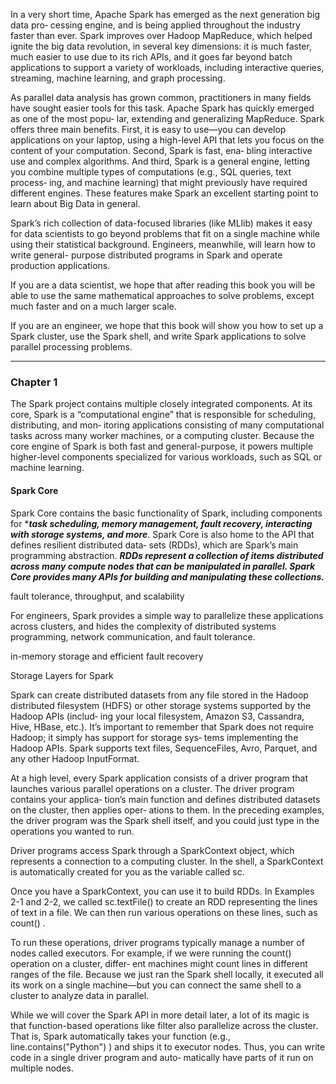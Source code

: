 In a very short time, Apache Spark has emerged as the next generation big data pro‐
cessing engine, and is being applied throughout the industry faster than ever. Spark
improves over Hadoop MapReduce, which helped ignite the big data revolution, in
several key dimensions: it is much faster, much easier to use due to its rich APIs, and
it goes far beyond batch applications to support a variety of workloads, including
interactive queries, streaming, machine learning, and graph processing.


As parallel data analysis has grown common, practitioners in many fields have sought
easier tools for this task. Apache Spark has quickly emerged as one of the most popu‐
lar, extending and generalizing MapReduce. Spark offers three main benefits. First, it
is easy to use—you can develop applications on your laptop, using a high-level API
that lets you focus on the content of your computation. Second, Spark is fast, ena‐
bling interactive use and complex algorithms. And third, Spark is a general engine,
letting you combine multiple types of computations (e.g., SQL queries, text process‐
ing, and machine learning) that might previously have required different engines.
These features make Spark an excellent starting point to learn about Big Data in
general.


Spark’s rich collection of data-focused libraries (like MLlib) makes it easy
for data scientists to go beyond problems that fit on a single machine while using
their statistical background. Engineers, meanwhile, will learn how to write general-
purpose distributed programs in Spark and operate production applications.

If you are a data scientist, we hope that after reading this book you
will be able to use the same mathematical approaches to solve problems, except much
faster and on a much larger scale.


If you are an engineer, we
hope that this book will show you how to set up a Spark cluster, use the Spark shell,
and write Spark applications to solve parallel processing problems.

----------------------------------------------------------------------------------------------

### Chapter 1

The Spark project contains multiple closely integrated components. At its core, Spark
is a “computational engine” that is responsible for scheduling, distributing, and mon‐
itoring applications consisting of many computational tasks across many worker
machines, or a computing cluster. Because the core engine of Spark is both fast and
general-purpose, it powers multiple higher-level components specialized for various
workloads, such as SQL or machine learning.


#### Spark Core
Spark Core contains the basic functionality of Spark, including components for ****task
scheduling, memory management, fault recovery, interacting with storage systems,
and more***. Spark Core is also home to the API that defines resilient distributed data‐
sets (RDDs), which are Spark’s main programming abstraction. ***RDDs represent a
collection of items distributed across many compute nodes that can be manipulated
in parallel. Spark Core provides many APIs for building and manipulating these
collections.***

fault tolerance, throughput, and scalability




For engineers, Spark provides a simple way to parallelize these applications across
clusters, and hides the complexity of distributed systems programming, network
communication, and fault tolerance.

in-memory storage and efficient fault recovery

Storage Layers for Spark

Spark can create distributed datasets from any file stored in the Hadoop distributed
filesystem (HDFS) or other storage systems supported by the Hadoop APIs (includ‐
ing your local filesystem, Amazon S3, Cassandra, Hive, HBase, etc.). It’s important to
remember that Spark does not require Hadoop; it simply has support for storage sys‐
tems implementing the Hadoop APIs. Spark supports text files, SequenceFiles, Avro,
Parquet, and any other Hadoop InputFormat.




At a high level, every Spark application consists of a driver program that launches
various parallel operations on a cluster. The driver program contains your applica‐
tion’s main function and defines distributed datasets on the cluster, then applies oper‐
ations to them. In the preceding examples, the driver program was the Spark shell
itself, and you could just type in the operations you wanted to run.

Driver programs access Spark through a SparkContext object, which represents a
connection to a computing cluster. In the shell, a SparkContext is automatically
created for you as the variable called sc.

Once you have a SparkContext, you can use it to build RDDs. In Examples 2-1 and
2-2, we called sc.textFile() to create an RDD representing the lines of text in a file.
We can then run various operations on these lines, such as count() .

To run these operations, driver programs typically manage a number of nodes called
executors. For example, if we were running the count() operation on a cluster, differ‐
ent machines might count lines in different ranges of the file. Because we just ran the
Spark shell locally, it executed all its work on a single machine—but you can connect
the same shell to a cluster to analyze data in parallel.





While we will cover the Spark API in more detail later, a lot of its magic is that
function-based operations like filter also parallelize across the cluster. That is,
Spark automatically takes your function (e.g., line.contains("Python") ) and ships
it to executor nodes. Thus, you can write code in a single driver program and auto‐
matically have parts of it run on multiple nodes.


